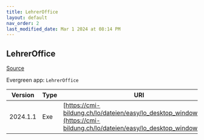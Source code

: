 ```yaml
---
title: LehrerOffice
layout: default
nav_order: 2
last_modified_date: Mar 1 2024 at 08:14 PM
---
```


## LehrerOffice

[Source](https://lehreroffice.net/)

Evergreen app: `LehrerOffice`

| Version  | Type | URI                                                                                                                            |
| -------- | ---- | ------------------------------------------------------------------------------------------------------------------------------ |
| 2024.1.1 | Exe  | [https://cmi-bildung.ch/lo/dateien/easy/lo_desktop_windows.exe](https://cmi-bildung.ch/lo/dateien/easy/lo_desktop_windows.exe) |
